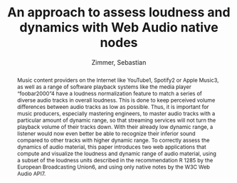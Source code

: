 --- 
title: "An approach to assess loudness and dynamics with Web Audio native nodes" 
abstract: "Music content providers on the Internet like YouTube1, Spotify2 or Apple Music3, as well as a range of software playback systems like the media player “foobar2000”4 have a loudness normalization feature to match a series of diverse audio tracks in overall loudness. This is done to keep perceived volume differences between audio tracks as low as possible. Thus, it is important for music producers, especially mastering engineers, to master audio tracks with a particular amount of dynamic range, so that streaming services will not turn the playback volume of their tracks down. With their already low dynamic range, a listener would now even better be able to recognize their inferior sound compared to other tracks with higher dynamic range. To correctly assess the dynamics of audio material, this paper introduces two web applications that compute and visualize the loudness and dynamic range of audio material, using a subset of the loudness units described in the recommendation R 1285 by the European Broadcasting Union6, and using only native notes by the W3C Web Audio API7." 
address: "London" 
author: "Zimmer, Sebastian"
webAuthor: "Sebastian Zimmer" 
booktitle: "Proceedings of the International Web Audio Conference" 
editor: "Thalmann, Florian and Ewert, Sebastian" 
month: "Proceedings of the International Web Audio Conference"
pages: "undefined" 
publisher: "Queen Mary University of London" 
series: "WAC '17"
type: "Talk"  
year: "2017" 
id: "2017_EA_73" 
tags: year2017
media: https://youtu.be/HjBqB3g8y2A?t=1652 
pdflink: /_data/papers/pdf/2017/2017_73.pdf
ISSN: 2663-5844
---